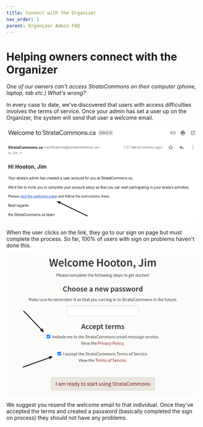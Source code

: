 ```yaml
---
title: Connect with the Organizer
nav_order: 1
parent: Organizer Admin FAQ
---
```


# Helping owners connect with the Organizer

*One of our owners can't access StrataCommons on their computer (phone, laptop, tab etc.)  What's wrong?*

In every case to date, we've discovered that users with access difficulties involves the terms of service.   Once your admin has set a user up on the Organizer, the system will send that user a welcome email.  

![welcome page](access/visitwelcomepage.png)



When the user clicks on the link, they go to our sign on page but must complete the process.  So far, 100% of users with sign on problems haven't done this.

![accept terms](access/acceptterms.png)



 We suggest you resend the welcome email to that individual.  Once they've accepted the terms and created a password (basically completed the sign on process) they should not have any problems.
